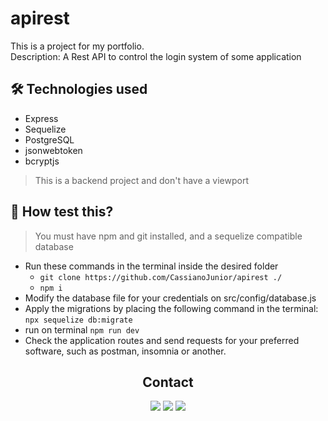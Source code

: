 
# apirest

This is a project for my portfolio. <br>
Description: A Rest API to control the login system of some application

## 🛠 Technologies used

  - Express
  - Sequelize
  - PostgreSQL
  - jsonwebtoken
  - bcryptjs

> This is a backend project and don't have a viewport

## 🧪 How test this?

> You must have npm and git installed, and a sequelize compatible database
- Run these commands in the terminal inside the desired folder
  - `git clone https://github.com/CassianoJunior/apirest ./`
  - `npm i`
- Modify the database file for your credentials on src/config/database.js
- Apply the migrations by placing the following command in the terminal: `npx sequelize db:migrate`
- run on terminal `npm run dev`
- Check the application routes and send requests for your preferred software, such as postman, insomnia or another.

<div align='center'>
 <h2>Contact</h2>
 <a href="https://www.instagram.com/_cassianojunior/" target="_blank"><img src="https://img.shields.io/badge/-Instagram-%23E4405F?style=for-the-badge&logo=instagram&logoColor=white" target="_blank"></a>
 <a href="mailto:cassianojuniorww@gmail.com"><img src="https://img.shields.io/badge/-Gmail-%23333?style=for-the-badge&logo=gmail&logoColor=white" target="_blank"></a>
 <a href="https://www.linkedin.com/in/cassianojunior" target="_blank"><img src="https://img.shields.io/badge/-LinkedIn-%230077B5?style=for-the-badge&logo=linkedin&logoColor=white" target="_blank"></a>
 </div>

